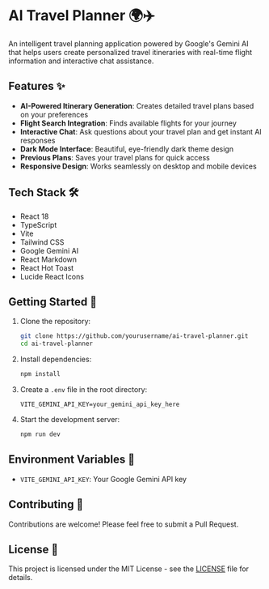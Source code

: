 # AI Travel Planner 🌍✈️

An intelligent travel planning application powered by Google's Gemini AI that helps users create personalized travel itineraries with real-time flight information and interactive chat assistance.



## Features ✨

- **AI-Powered Itinerary Generation**: Creates detailed travel plans based on your preferences
- **Flight Search Integration**: Finds available flights for your journey
- **Interactive Chat**: Ask questions about your travel plan and get instant AI responses
- **Dark Mode Interface**: Beautiful, eye-friendly dark theme design
- **Previous Plans**: Saves your travel plans for quick access
- **Responsive Design**: Works seamlessly on desktop and mobile devices

## Tech Stack 🛠️

- React 18
- TypeScript
- Vite
- Tailwind CSS
- Google Gemini AI
- React Markdown
- React Hot Toast
- Lucide React Icons

## Getting Started 🚀

1. Clone the repository:
   ```bash
   git clone https://github.com/yourusername/ai-travel-planner.git
   cd ai-travel-planner
   ```

2. Install dependencies:
   ```bash
   npm install
   ```

3. Create a `.env` file in the root directory:
   ```env
   VITE_GEMINI_API_KEY=your_gemini_api_key_here
   ```

4. Start the development server:
   ```bash
   npm run dev
   ```

## Environment Variables 🔑

- `VITE_GEMINI_API_KEY`: Your Google Gemini API key

## Contributing 🤝

Contributions are welcome! Please feel free to submit a Pull Request.

## License 📝

This project is licensed under the MIT License - see the [LICENSE](LICENSE) file for details.
